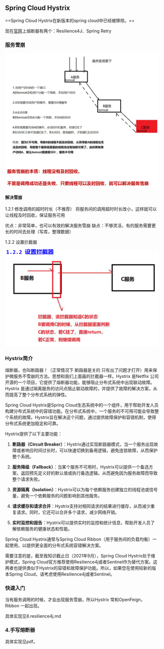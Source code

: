 ## Spring Cloud Hystrix

==Spring Cloud Hystrix在新版本的spring cloud中已经被移除。==

现在[官网](https://spring.io/projects/spring-cloud-circuitbreaker)上熔断器有两个：Resilience4J、Spring Retry

### 服务雪崩

<img src="./pic/image-20230805224629254.png" alt="image-20230805224629254" style="zoom:50%;" />

#### 解决雪崩

1.2.1 修改调用的超时时长（不推荐）
将服务间的调用超时时长改小，这样就可以让线程及时回收，保证服务可用

优点：非常简单，也可以有效的解决服务雪崩
缺点：不够灵活，有的服务需要更长的时间去处理（写库，整理数据）

1.2.2 设置拦截器

<img src="./pic/image-20230805224816636.png" alt="image-20230805224816636" style="zoom:50%;" />

### Hystrix简介

熔断器，也叫断路器！（正常情况下 断路器是关的 只有出了问题才打开）用来保护微服务不雪崩的方法。思想和我们上面画的拦截器一样。Hystrix 是Netflix 公司开源的一个项目，它提供了熔断器功能，能够阻止分布式系统中出现联动故障。Hystrix 是通过隔离服务的访问点阻止联动故障的，并提供了故障的解决方案，从而提高了整个分布式系统的弹性。

Spring Cloud Hystrix是Spring Cloud生态系统中的一个组件，用于帮助开发人员构建分布式系统中的容错功能。在分布式系统中，一个服务的不可用可能会导致整个系统的故障。Hystrix旨在解决这个问题，通过提供故障保护和容错机制，使得分布式系统更加稳定和可靠。

Hystrix提供了以下主要功能：

1. **断路器（Circuit Breaker）**：Hystrix通过实现断路器模式，当一个服务出现故障或者响应时间过长时，可以快速切换到备用逻辑，避免连锁故障，从而保护整个系统。

2. **服务降级（Fallback）**：当某个服务不可用时，Hystrix可以提供一个备选方案，返回预先定义好的默认值或执行备选逻辑，从而避免因为服务故障而导致整个请求失败。

3. **资源隔离（Isolation）**：Hystrix可以为每个依赖服务创建独立的线程池或信号量，避免一个依赖服务的问题影响到其他服务。

4. **请求缓存和请求合并**：Hystrix支持对相同请求的结果进行缓存，从而减少重复请求。同时，它还可以合并多个请求，减少网络开销。

5. **实时监控和报告**：Hystrix可以提供实时的监控和统计信息，帮助开发人员了解依赖服务的健康状态和性能。

Spring Cloud Hystrix通常与Spring Cloud Ribbon（用于服务间的负载均衡）一起使用，以提供更全面的分布式系统容错解决方案。

需要注意的是，截至我知识截止日（2021年9月），Spring Cloud Hystrix处于维护模式，Spring Cloud官方推荐使用Resilience4j或者Sentinel作为替代方案。这两者也提供类似于Hystrix的容错和故障保护功能。所以，如果您在使用较新的版本Spring Cloud，请考虑使用Resilience4j或者Sentinel。

### 快速入门

当有服务调用的时候，才会出现服务雪崩，所以Hystrix 常和OpenFeign，Ribbon 一起出现。

具体实现见8.resilience4j.md

### 4.手写熔断器

具体实现见pdf。